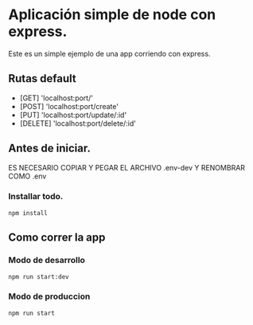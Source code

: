 # Aplicación simple de node con express.
Este es un simple ejemplo de una app corriendo con express.

## Rutas default
* [GET] 'localhost:port/'
* [POST] 'localhost:port/create'
* [PUT] 'localhost:port/update/:id'
* [DELETE] 'localhost:port/delete/:id'

## Antes de iniciar.
ES NECESARIO COPIAR Y PEGAR EL ARCHIVO .env-dev Y RENOMBRAR COMO .env

### Installar todo.
```
npm install
```

## Como correr la app

### Modo de desarrollo
```
npm run start:dev
```

### Modo de produccion
```
npm run start
```

